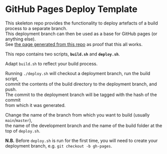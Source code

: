 # GitHub Pages Deploy Template

This skeleton repo provides the functionality to deploy artefacts of a build process to a separate branch. \
This deployment branch can then be used as a base for GitHub pages (or anything else). \
See [the page generated from this repo](https://git-john-gardner.github.io/gh-pages-deploy-template/) 
as proof that this all works.

This repo contains two scripts, **`build.sh`** and **`deploy.sh`**.

Adapt `build.sh` to reflect your build process.

Running `./deploy.sh` will checkout a deployment branch, run the build script, \
commit the contents of the build directory to the deployment branch, and push. \
The commit to the deployment branch will be tagged with the hash of the commit \
from which it was generated.

Change the name of the branch from which you want to build (usually `main`/`master`), \
the name of the development branch and the name of the build folder at the top of `deploy.sh`.

**N.B.** Before `deploy.sh` is run for the first time, you will need to create your \
deployment branch, e.g. `git checkout -b gh-pages`.
